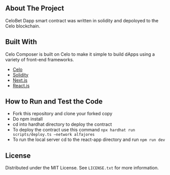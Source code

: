 ## About The Project

CeloBet Dapp smart contract was written in solidity and depoloyed to the Celo blockchain. 


## Built With

Celo Composer is built on Celo to make it simple to build dApps using a variety of front-end frameworks.

- [Celo](https://celo.org/)
- [Solidity](https://docs.soliditylang.org/en/v0.8.15/)
- [Next.js](https://nextjs.org/)
- [React.js](https://reactjs.org/)
## How to Run and Test the Code
- Fork this repository and clone your forked copy
- Do npm install
- cd into hardhat directory to deploy the contract
- To deploy the contract use this command `npx hardhat run scripts/deploy.ts –network alfajores`
- To run the local server cd to the react-app directory and run `npm run dev`

## License

Distributed under the MIT License. See `LICENSE.txt` for more information.

